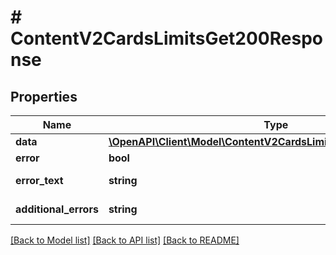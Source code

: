# # ContentV2CardsLimitsGet200Response

## Properties

Name | Type | Description | Notes
------------ | ------------- | ------------- | -------------
**data** | [**\OpenAPI\Client\Model\ContentV2CardsLimitsGet200ResponseData**](ContentV2CardsLimitsGet200ResponseData.md) |  | [optional]
**error** | **bool** | Флаг ошибки | [optional]
**error_text** | **string** | Описание ошибки | [optional]
**additional_errors** | **string** | Дополнительные ошибки | [optional]

[[Back to Model list]](../../README.md#models) [[Back to API list]](../../README.md#endpoints) [[Back to README]](../../README.md)
